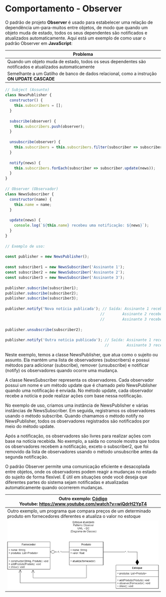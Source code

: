 # Comportamento - Observer

O padrão de projeto **Observer** é usado para estabelecer uma relação de dependência um-para-muitos entre objetos, de modo que quando um objeto muda de estado, todos os seus dependentes são notificados e atualizados automaticamente. Aqui está um exemplo de como usar o padrão Observer em **JavaScript**:

|Problema|
|-|
|Quando um objeto muda de estado, todos os seus dependentes são notificados e atualizados automaticamente|
|Semelhante a um Gatilho de banco de dados relacional, como a instrução **ON UPDATE CASCADE**|

```javascript
// Subject (Assunto)
class NewsPublisher {
  constructor() {
    this.subscribers = [];
  }

  subscribe(observer) {
    this.subscribers.push(observer);
  }

  unsubscribe(observer) {
    this.subscribers = this.subscribers.filter(subscriber => subscriber !== observer);
  }

  notify(news) {
    this.subscribers.forEach(subscriber => subscriber.update(news));
  }
}

// Observer (Observador)
class NewsSubscriber {
  constructor(name) {
    this.name = name;
  }

  update(news) {
    console.log(`${this.name} recebeu uma notificação: ${news}`);
  }
}

// Exemplo de uso:

const publisher = new NewsPublisher();

const subscriber1 = new NewsSubscriber('Assinante 1');
const subscriber2 = new NewsSubscriber('Assinante 2');
const subscriber3 = new NewsSubscriber('Assinante 3');

publisher.subscribe(subscriber1);
publisher.subscribe(subscriber2);
publisher.subscribe(subscriber3);

publisher.notify('Nova notícia publicada'); // Saída: Assinante 1 recebeu uma notificação: Nova notícia publicada
                                           //        Assinante 2 recebeu uma notificação: Nova notícia publicada
                                           //        Assinante 3 recebeu uma notificação: Nova notícia publicada

publisher.unsubscribe(subscriber2);

publisher.notify('Outra notícia publicada'); // Saída: Assinante 1 recebeu uma notificação: Outra notícia publicada
                                             //        Assinante 3 recebeu uma notificação: Outra notícia publicada
```
Neste exemplo, temos a classe NewsPublisher, que atua como o sujeito ou assunto. Ela mantém uma lista de observadores (subscribers) e possui métodos para adicionar (subscribe), remover (unsubscribe) e notificar (notify) os observadores quando ocorre uma mudança.

A classe NewsSubscriber representa os observadores. Cada observador possui um nome e um método update que é chamado pelo NewsPublisher quando uma notificação é enviada. No método update, cada observador recebe a notícia e pode realizar ações com base nessa notificação.

No exemplo de uso, criamos uma instância de NewsPublisher e várias instâncias de NewsSubscriber. Em seguida, registramos os observadores usando o método subscribe. Quando chamamos o método notify no NewsPublisher, todos os observadores registrados são notificados por meio do método update.

Após a notificação, os observadores são livres para realizar ações com base na notícia recebida. No exemplo, a saída no console mostra que todos os observadores recebem a notificação, exceto o subscriber2, que foi removido da lista de observadores usando o método unsubscribe antes da segunda notificação.

O padrão Observer permite uma comunicação eficiente e desacoplada entre objetos, onde os observadores podem reagir a mudanças no estado do sujeito de forma flexível. É útil em situações onde você deseja que diferentes partes do sistema sejam notificadas e atualizadas automaticamente quando ocorrerem mudanças.

|Outro exemplo: [Código](./estoque/index.js)<br/>Youtube: https://www.youtube.com/watch?v=wiQdrH2YpT4|
|-|
|Outro exemplo, um programa que compara preços de um determinado produto em fornecedores diferentes e atualiza o valor no estoque|
|![UML](./estoque/umd_dc_estoque_observer.png)|
